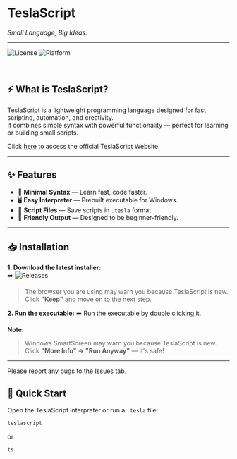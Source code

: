 # TeslaScript 
*Small Language, Big Ideas.*

---
![License](https://img.shields.io/github/license/Niranjan-Abhilash/teslascript?style=for-the-badge&color=00BFFF)
![Platform](https://img.shields.io/badge/platform-windows-lightgrey?style=for-the-badge)

<br>

## ⚡ What is TeslaScript?

TeslaScript is a lightweight programming language designed for fast scripting, automation, and creativity.  
It combines simple syntax with powerful functionality — perfect for learning or building small scripts.

Click <a href="https://teslascript.pages.dev">here</a> to access the official TeslaScript Website.

---

## ✨ Features

- 📜 **Minimal Syntax** — Learn fast, code faster.
- 🖥 **Easy Interpreter** — Prebuilt executable for Windows.
- 📂 **Script Files** — Save scripts in `.tesla` format.
- 💬 **Friendly Output** — Designed to be beginner-friendly.

---

## 📥 Installation

**1. Download the latest installer:**  
➡️ ![Releases]((https://github.com/Niranjan-Abhilash/TeslaScript/releases/tag/v1.0))
> The browser you are using may warn you because TeslaScript is new. Click  **"Keep"** and move on to the next step.

**2. Run the executable:**
➡️ Run the executable by double clicking it.

**Note:**  
> Windows SmartScreen may warn you because TeslaScript is new. Click **"More Info" → "Run Anyway"** — it's safe!
---
Please report any bugs to the Issues tab.
<br>

## 🚀 Quick Start

Open the TeslaScript interpreter or run a `.tesla` file:

```bash
teslascript
```
 or
```bash
ts
```
